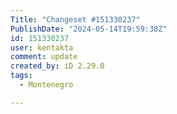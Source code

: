 ```yaml
---
Title: "Changeset #151330237"
PublishDate: "2024-05-14T19:59:38Z"
id: 151330237
user: kentakta
comment: update
created_by: iD 2.29.0
tags:
  - Montenegro

---
```

